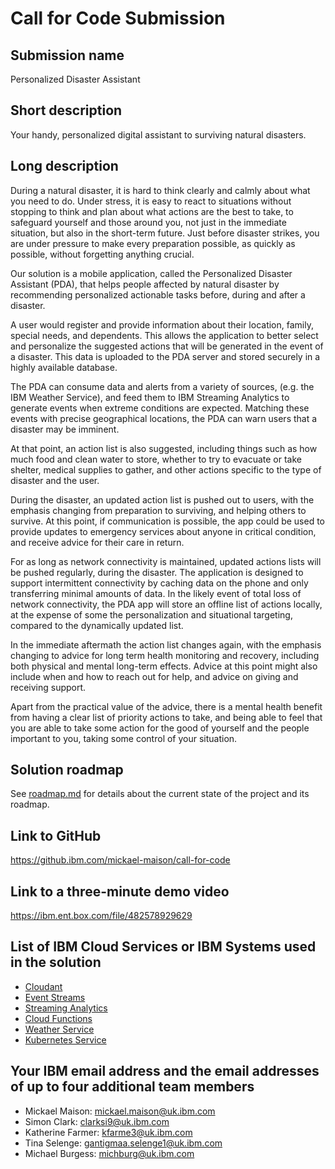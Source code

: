 # Call for Code Submission

## Submission name

Personalized Disaster Assistant

## Short description

Your handy, personalized digital assistant to surviving natural disasters.

## Long description

During a natural disaster, it is hard to think clearly and calmly about what you need to do. Under stress, it is easy to react to situations without stopping to think and plan about what actions are the best to take, to safeguard yourself and those around you, not just in the immediate situation, but also in the short-term future. Just before disaster strikes, you are under pressure to make every preparation possible, as quickly as possible, without forgetting anything crucial.

Our solution is a mobile application, called the Personalized Disaster Assistant (PDA), that helps people affected by natural disaster by recommending personalized actionable tasks before, during and after a disaster.

A user would register and provide information about their location, family, special needs, and dependents. This allows the application to better select and personalize the suggested actions that will be generated in the event of a disaster. This data is uploaded to the PDA server and stored securely in a highly available database.

The PDA can consume data and alerts from a variety of sources, (e.g. the IBM Weather Service), and feed them to IBM Streaming Analytics to generate events when extreme conditions are expected. Matching these events with precise geographical locations, the PDA can warn users that a disaster may be imminent.

At that point, an action list is also suggested, including things such as how much food and clean water to store, whether to try to evacuate or take shelter, medical supplies to gather, and other actions specific to the type of disaster and the user.

During the disaster, an updated action list is pushed out to users, with the emphasis changing from preparation to surviving, and helping others to survive. At this point, if communication is possible, the app could be used to provide updates to emergency services about anyone in critical condition, and receive advice for their care in return.

For as long as network connectivity is maintained, updated actions lists will be pushed regularly, during the disaster. The application is designed to support intermittent connectivity by caching data on the phone and only transferring minimal amounts of data. In the likely event of total loss of network connectivity, the PDA app will store an offline list of actions locally, at the expense of some the personalization and situational targeting, compared to the dynamically updated list.

In the immediate aftermath the action list changes again, with the emphasis changing to advice for long term health monitoring and recovery, including both physical and mental long-term effects. Advice at this point might also include when and how to reach out for help, and advice on giving and receiving support.

Apart from the practical value of the advice, there is a mental health benefit from having a clear list of priority actions to take, and being able to feel that you are able to take some action for the good of yourself and the people important to you, taking some control of your situation.

## Solution roadmap

See [roadmap.md](roadmap.md) for details about the current state of the project and its roadmap.

## Link to GitHub

https://github.ibm.com/mickael-maison/call-for-code

## Link to a three-minute demo video

https://ibm.ent.box.com/file/482578929629

## List of IBM Cloud Services or IBM Systems used in the solution

- [Cloudant](https://cloud.ibm.com/catalog/services/cloudant)
- [Event Streams](https://cloud.ibm.com/catalog/services/event-streams)
- [Streaming Analytics](https://cloud.ibm.com/catalog/services/streaming-analytics)
- [Cloud Functions](https://cloud.ibm.com/openwhisk)
- [Weather Service](https://cloud.ibm.com/catalog/services/weather-company-data)
- [Kubernetes Service](https://cloud.ibm.com/kubernetes/catalog/cluster)

## Your IBM email address and the email addresses of up to four additional team members

- Mickael Maison: mickael.maison@uk.ibm.com
- Simon Clark: clarksi9@uk.ibm.com
- Katherine Farmer: kfarme3@uk.ibm.com
- Tina Selenge: gantigmaa.selenge1@uk.ibm.com
- Michael Burgess: michburg@uk.ibm.com
